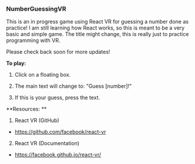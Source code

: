 ### NumberGuessingVR


This is an in progress game using React VR for guessing a number done as practice! I am still learning how React works, so this is meant to be a very basic and simple game. The title might change, this is really just to practice programming with VR.

Please check back soon for more updates!

**To play:**

1) Click on a floating box.

2) The main text will change to: "Guess [number]!"

3) If this is your guess, press the text.


**Resources: **

1) React VR (GitHub)
 - https://github.com/facebook/react-vr

2) React VR (Documentation)
  - https://facebook.github.io/react-vr/
